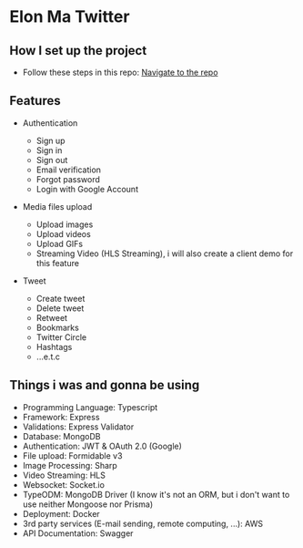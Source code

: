 # Elon Ma Twitter

## How I set up the project

- Follow these steps in this repo: [Navigate to the repo](https://github.com/TranDangKhoi/nodejs-starter-kit-2/blob/main/README.md)

## Features

- Authentication

  - Sign up
  - Sign in
  - Sign out
  - Email verification
  - Forgot password
  - Login with Google Account

- Media files upload

  - Upload images
  - Upload videos
  - Upload GIFs
  - Streaming Video (HLS Streaming), i will also create a client demo for this feature

- Tweet
  - Create tweet
  - Delete tweet
  - Retweet
  - Bookmarks
  - Twitter Circle
  - Hashtags
  - ...e.t.c

## Things i was and gonna be using

- Programming Language: Typescript
- Framework: Express
- Validations: Express Validator
- Database: MongoDB
- Authentication: JWT & OAuth 2.0 (Google)
- File upload: Formidable v3
- Image Processing: Sharp
- Video Streaming: HLS
- Websocket: Socket.io
- TypeODM: MongoDB Driver (I know it's not an ORM, but i don't want to use neither Mongoose nor Prisma)
- Deployment: Docker
- 3rd party services (E-mail sending, remote computing, ...): AWS
- API Documentation: Swagger
